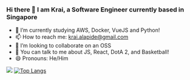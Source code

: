 ### Hi there 👋 I am Krai, a Software Engineer currently based in Singapore
- 🌱 I’m currently studying AWS, Docker, VueJS and Python!
- 📫 How to reach me: krai.alapide@gmail.com
- 👯 I’m looking to collaborate on an OSS
- 💬 You can talk to me about JS, React, DotA 2, and Basketball!
- 😄 Pronouns: He/Him 

[![](https://github-readme-stats.vercel.app/api?username=kraiyons&show_icons=true&theme=dark)](https://github.com/anuraghazra/github-readme-stats)
[![Top Langs](https://github-readme-stats.vercel.app/api/top-langs/?username=kraiyons&layout=compact)](https://github.com/anuraghazra/github-readme-stats)
